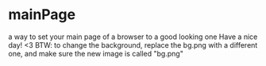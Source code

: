 # mainPage
a way to set your main page of a browser to a good looking one 
Have a nice day! <3
BTW: to change the background, replace the bg.png with a different one, and make sure the new image is called "bg.png" 
